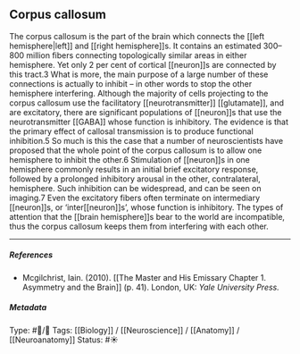 ## Corpus callosum  # 

The corpus callosum is the part of the brain which connects the [[left hemisphere|left]] and [[right hemisphere]]s. It contains an estimated 300–800 million fibers connecting topologically similar areas in either hemisphere. Yet only 2 per cent of cortical [[neuron]]s are connected by this tract.3 What is more, the main purpose of a large number of these connections is actually to inhibit – in other words to stop the other hemisphere interfering. Although the majority of cells projecting to the corpus callosum use the facilitatory [[neurotransmitter]] [[glutamate]], and are excitatory, there are significant populations of [[neuron]]s that use the neurotransmitter [[GABA]] whose function is inhibitory. The evidence is that the primary effect of callosal transmission is to produce functional inhibition.5 So much is this the case that a number of neuroscientists have proposed that the whole point of the corpus callosum is to allow one hemisphere to inhibit the other.6 Stimulation of [[neuron]]s in one hemisphere commonly results in an initial brief excitatory response, followed by a prolonged inhibitory arousal in the other, contralateral, hemisphere. Such inhibition can be widespread, and can be seen on imaging.7 Even the excitatory fibers often terminate on intermediary [[neuron]]s, or ‘inter[[neuron]]s’, whose function is inhibitory. The types of attention that the [[brain hemisphere]]s bear to the world are incompatible, thus the corpus callosum keeps them from interfering with each other.

___

##### References

- Mcgilchrist, Iain. (2010). [[The Master and His Emissary Chapter 1. Asymmetry and the Brain]] (p. 41). London, UK: _Yale University Press._

##### Metadata

Type: #🔵/🔵 
Tags: [[Biology]] / [[Neuroscience]] / [[Anatomy]] / [[Neuroanatomy]] 
Status: #☀️ 
